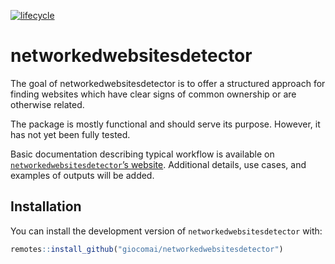 
<!-- README.md is generated from README.Rmd. Please edit that file -->

[![lifecycle](https://img.shields.io/badge/lifecycle-experimental-orange.svg)](https://www.tidyverse.org/lifecycle/#experimental)

# networkedwebsitesdetector

The goal of networkedwebsitesdetector is to offer a structured approach
for finding websites which have clear signs of common ownership or are
otherwise related.

The package is mostly functional and should serve its purpose. However,
it has not yet been fully tested.

Basic documentation describing typical workflow is available on
[`networkedwebsitesdetector`’s
website](https://giocomai.github.io/networkedwebsitesdetector).
Additional details, use cases, and examples of outputs will be added.

## Installation

You can install the development version of `networkedwebsitesdetector`
with:

``` r
remotes::install_github("giocomai/networkedwebsitesdetector")
```
